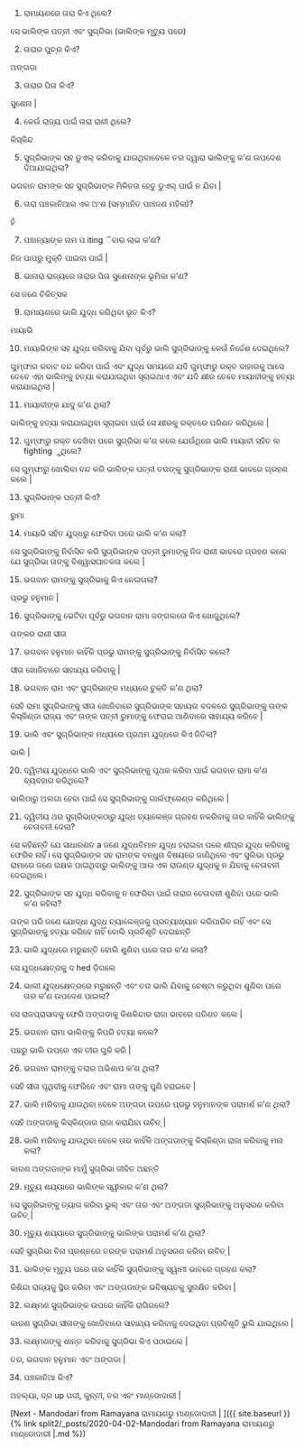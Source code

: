 1) ରାମାୟଣରେ ତାରା କିଏ ଥିଲେ?

ସେ ଭାଲିଙ୍କ ପତ୍ନୀ ଏବଂ ସୁଗ୍ରିଭା (ଭାଲିଙ୍କ ମୃତ୍ୟୁ ପରେ)

2) ତାରାର ପୁତ୍ର କିଏ?

ଅଙ୍ଗଡା

3) ତାରାର ପିତା କିଏ?

ସୁଶେନା |

4) କେଉଁ ରାଜ୍ୟ ପାଇଁ ତାରା ରାଣୀ ଥିଲେ?

କିସ୍କିନ୍ଦ

5) ସୁଗ୍ରିଭାଙ୍କ ସହ ଡୁଏଲ୍ କରିବାକୁ ଯାଉଥିବାବେଳେ ତର ଦ୍ୱାରା ଭାଲିଙ୍କୁ କ’ଣ ଉପଦେଶ ଦିଆଯାଇଥିଲା?

ଭଗବାନ ରାମଙ୍କ ସହ ସୁଗ୍ରିଭାଙ୍କ ମିଳିତତା ହେତୁ ଡୁଏଲ୍ ପାଇଁ ନ ଯିବା |

6) ତାରା ପଞ୍ଚକାନିଆର ଏକ ଅଂଶ (ସମ୍ମାନିତ ପାଞ୍ଚଜଣ ମହିଳା)?

ହଁ

7) ପଞ୍ଚାନ୍ୟାଙ୍କ ନାମ ପ iting ିବାର ଲାଭ କ’ଣ?

ନିଜ ପାପରୁ ମୁକ୍ତି ପାଇବା ପାଇଁ |

8) ଭାନାରା ରାଜ୍ୟରେ ତାରାର ପିତା ସୁଶେନାଙ୍କ ଭୂମିକା କ’ଣ?

ସେ ଜଣେ ଚିକିତ୍ସକ

9) ରାମାୟଣରେ ଭାଲି ଯୁଦ୍ଧ କରିଥିବା ଭୂତ କିଏ?

ମାୟାଭି

10) ମାୟାଭିଙ୍କ ସହ ଯୁଦ୍ଧ କରିବାକୁ ଯିବା ପୂର୍ବରୁ ଭାଲି ସୁଗ୍ରିଭାଙ୍କୁ କେଉଁ ନିର୍ଦ୍ଦେଶ ଦେଇଥିଲେ?

ଗୁମ୍ଫାର କବାଟ ବନ୍ଦ କରିବା ପାଇଁ ଏବଂ ଯୁଦ୍ଧ ସମୟରେ ଯଦି ଗୁମ୍ଫାରୁ ରକ୍ତ ବାହାରକୁ ଆସେ ତେବେ ଏହା ଭାଲିଙ୍କୁ ହତ୍ୟା କରାଯାଇଥିବା ସୂଚାଇଥାଏ ଏବଂ ଯଦି କ୍ଷୀର ତେବେ ମାୟାବୀଙ୍କୁ ହତ୍ୟା କରାଯାଇଥିଲା |

11) ମାୟାବୀଙ୍କ ଯାଦୁ କ’ଣ ଥିଲା?

ଭାଲିଙ୍କୁ ହତ୍ୟା କରାଯାଇଥିବା ସୂଚାଇବା ପାଇଁ ସେ କ୍ଷୀରକୁ ରକ୍ତରେ ପରିଣତ କରିଥିଲେ |

12) ଗୁମ୍ଫାରୁ ରକ୍ତ ଦେଖିବା ପରେ ସୁଗ୍ରିଭା କ’ଣ କଲେ ଯେଉଁଥିରେ ଭାଲି ମାୟାବୀ ସହିତ ଲ fighting ୁଥିଲେ?

ସେ ଗୁମ୍ଫାରୁ ଖୋଲିବା ବନ୍ଦ କରି ଭାଲିଙ୍କ ପତ୍ନୀ ତରଙ୍କୁ ସୁଗ୍ରିଭାଙ୍କ ରାଣୀ ଭାବରେ ଗ୍ରହଣ କଲେ |


13) ସୁଗ୍ରିଭାଙ୍କ ପତ୍ନୀ କିଏ?

ରୁମା

14) ମାୟାଭି ସହିତ ଯୁଦ୍ଧରୁ ଫେରିବା ପରେ ଭାଲି କ’ଣ କଲା?

ସେ ସୁଗ୍ରିଭାଙ୍କୁ ନିର୍ବାସିତ କରି ସୁଗ୍ରିଭାଙ୍କ ପତ୍ନୀ ରୁମାଙ୍କୁ ନିଜ ରାଣୀ ଭାବରେ ଗ୍ରହଣ କଲେ ଯେ ସୁଗ୍ରିଭା ତାଙ୍କୁ ବିଶ୍ୱାସଘାତକତା କଲେ |

15) ଭଗବାନ ରାମଙ୍କୁ ସୁଗ୍ରିଭାକୁ କିଏ ନେଇଗଲା?

ପ୍ରଭୁ ହନୁମାନ |

16) ସୁଗ୍ରିଭାଙ୍କୁ ଭେଟିବା ପୂର୍ବରୁ ଭଗବାନ ରାମା ଜଙ୍ଗଲରେ କିଏ ଖୋଜୁଥିଲେ?

ତାଙ୍କର ରାଣୀ ସୀତା

17) ଭଗବାନ ହନୁମାନ କାହିଁକି ପ୍ରଭୁ ରାମଙ୍କୁ ସୁଗ୍ରିଭାଙ୍କୁ ନିର୍ବାସିତ କଲେ?

ସୀତା ଖୋଜିବାରେ ସାହାଯ୍ୟ କରିବାକୁ |

18) ଭଗବାନ ରାମ ଏବଂ ସୁଗ୍ରିଭାଙ୍କ ମଧ୍ୟରେ ଚୁକ୍ତି କ’ଣ ଥିଲା?

ସେହି ରାମା ସୁଗ୍ରିଭାଙ୍କୁ ସୀତା ଖୋଜିବାରେ ସୁଗ୍ରିଭାଙ୍କ ସହାୟତା ବଦଳରେ ସୁଗ୍ରିଭାଙ୍କୁ ତାଙ୍କ କିସ୍କିଣ୍ଡା ରାଜ୍ୟ ଏବଂ ତାଙ୍କ ପତ୍ନୀ ରୁମାଙ୍କୁ ଫେରାଇ ଆଣିବାରେ ସାହାଯ୍ୟ କରିବେ |

19) ଭାଲି ଏବଂ ସୁଗ୍ରିଭାଙ୍କ ମଧ୍ୟରେ ପ୍ରଥମ ଯୁଦ୍ଧରେ କିଏ ଜିତିଲା?

ଭାଲି |

20) ଦ୍ୱିତୀୟ ଯୁଦ୍ଧରେ ଭାଲି ଏବଂ ସୁଗ୍ରିଭାଙ୍କୁ ପୃଥକ କରିବା ପାଇଁ ଭଗବାନ ରାମା କ’ଣ ବ୍ୟବହାର କରିଥିଲେ?

ଭାଲିଠାରୁ ଅଲଗା ହେବା ପାଇଁ ସେ ସୁଗ୍ରିଭାଙ୍କୁ ଗାର୍ଲଫ୍ରେଣ୍ଡ କରିଥିଲେ |

21) ଦ୍ୱିତୀୟ ଥର ସୁଗ୍ରିଭାଙ୍କଠାରୁ ଯୁଦ୍ଧ ଚ୍ୟାଲେଞ୍ଜ ଗ୍ରହଣ ନକରିବାକୁ ତାର କାହିଁକି ଭାଲିଙ୍କୁ ଚେତାବନୀ ଦେଲା?

ସେ କହିଛନ୍ତି ଯେ ସାଧାରଣତ a ଜଣେ ଯୁଦ୍ଧବିମାନ ଯୁଦ୍ଧ ହରାଇବା ପରେ ଶୀଘ୍ର ଯୁଦ୍ଧ କରିବାକୁ ଫେରିବ ନାହିଁ। ସେ ସୁଗ୍ରିଭାଙ୍କ ସହ ରାମଙ୍କ ବନ୍ଧୁତା ବିଷୟରେ ଜାଣିଥିଲେ ଏବଂ ସୁଲିଭା ପ୍ରଭୁ ରାମାରେ ଜଣେ ରକ୍ଷକ ପାଇଥିବାରୁ ଭାଲିଙ୍କୁ ଆଉ ଏକ ରାଉଣ୍ଡ ଯୁଦ୍ଧକୁ ନ ଯିବାକୁ ଚେତାବନୀ ଦେଇଥିଲେ।

22) ସୁଗ୍ରିଭାଙ୍କ ସହ ଯୁଦ୍ଧ କରିବାକୁ ନ ଫେରିବା ପାଇଁ ତାରାର ଚେତାବନୀ ଶୁଣିବା ପରେ ଭାଲି କ’ଣ କହିଲା?

ତାଙ୍କ ପରି ଜଣେ ଯୋଦ୍ଧା ଯୁଦ୍ଧ ଚ୍ୟାଲେଞ୍ଜକୁ ପ୍ରତ୍ୟାଖ୍ୟାନ କରିପାରିବ ନାହିଁ ଏବଂ ସେ ସୁଗ୍ରିଭାଙ୍କୁ ହତ୍ୟା କରିବେ ନାହିଁ ବୋଲି ପ୍ରତିଶୃତି ଦେଇଛନ୍ତି

23) ଭାଲି ଯୁଦ୍ଧରେ ମରୁଛନ୍ତି ବୋଲି ଶୁଣିବା ପରେ ତାର କ’ଣ କଲା?

ସେ ଯୁଦ୍ଧକ୍ଷେତ୍ରକୁ ଦ hed ଡ଼ିଗଲେ

24) ଭାଲୀ ଯୁଦ୍ଧକ୍ଷେତ୍ରରେ ମରୁଛନ୍ତି ଏବଂ ତର ଭାଲି ଯିବାକୁ ଚେଷ୍ଟା କରୁଥିବା ଶୁଣିବା ପରେ ତାର କ’ଣ ଉପଦେଶ ପାଇଲା?

ସେ ରାଜପ୍ରାସାଦକୁ ଫେରି ଅଙ୍ଗଡାକୁ କିଶକିନ୍ଦାର ରାଜା ଭାବରେ ପରିଣତ କଲେ |

25) ଭଗବାନ ରାମା ଭାଲିଙ୍କୁ କିପରି ହତ୍ୟା କଲେ?

ପଛରୁ ଭାଲି ଉପରେ ଏକ ତୀର ଗୁଳି କରି |

26) ଭଗବାନ ରାମଙ୍କୁ ତରାର ଅଭିଶାପ କ’ଣ ଥିଲା?

ସେହି ସୀତା ପୃଥିବୀକୁ ଫେରିବେ ଏବଂ ରାମା ତାଙ୍କୁ ପୁଣି ହରାଇବେ |

27) ଭାଲି ମରିବାକୁ ଯାଉଥିବା ବେଳେ ଅଙ୍ଗଡା ଉପରେ ପ୍ରଭୁ ହନୁମାନଙ୍କ ପରାମର୍ଶ କ’ଣ ଥିଲା?

ସେହି ଅଙ୍ଗଡାକୁ କିସ୍କିଣ୍ଡାର ରାଜା କରାଯିବା ଉଚିତ୍ |

28) ଭାଲି ମରିବାକୁ ଯାଉଥିବା ବେଳେ ତାର କାହିଁକି ଅଙ୍ଗଡାଙ୍କୁ କିସ୍କିଣ୍ଡା ରାଜା କରିବାକୁ ମନା କଲା?

କାରଣ ଅଙ୍ଗଡାଙ୍କ ମାମୁଁ ସୁଗ୍ରିଭା ଜୀବିତ ଅଛନ୍ତି

29) ମୃତ୍ୟୁ ଶଯ୍ୟାରେ ଭାଲିଙ୍କ ସ୍ୱୀକାର କ’ଣ ଥିଲା?

ସେ ସୁଗ୍ରିଭାଙ୍କୁ ତ୍ୟାଗ କରିବା ଭୁଲ୍ ଏବଂ ତାର ଏବଂ ଅଙ୍ଗଡା ସୁଗ୍ରିଭାଙ୍କୁ ଅନୁସରଣ କରିବା ଉଚିତ୍ |

30) ମୃତ୍ୟୁ ଶଯ୍ୟାରେ ସୁଗ୍ରିଭାଙ୍କୁ ଭାଲିଙ୍କ ପରାମର୍ଶ କ’ଣ ଥିଲା?

ସେହି ସୁଗ୍ରିଭା ବିନା ପ୍ରଶ୍ନରେ ତରଙ୍କ ପରାମର୍ଶ ଅନୁସରଣ କରିବା ଉଚିତ୍ |

31) ଭାଲିଙ୍କ ମୃତ୍ୟୁ ପରେ ତାର କାହିଁକି ସୁଗ୍ରିଭାଙ୍କୁ ସ୍ୱାମୀ ଭାବରେ ଗ୍ରହଣ କଲା?

କିଶିନ୍ଦା ରାଜ୍ୟକୁ ସ୍ଥିର କରିବା ଏବଂ ଅଙ୍ଗଡାଙ୍କ ଭବିଷ୍ୟତକୁ ସୁରକ୍ଷିତ କରିବା |

32) ଲକ୍ଷ୍ମଣ ସୁଗ୍ରିଭାଙ୍କ ଉପରେ କାହିଁକି ରାଗିଗଲେ?

କାରଣ ସୁଗ୍ରିଭା ସୀତାଙ୍କୁ ଖୋଜିବାରେ ସାହାଯ୍ୟ କରିବାକୁ ଦେଇଥିବା ପ୍ରତିଶୃତି ଭୁଲି ଯାଇଥିଲେ |

33) ଲକ୍ଷ୍ମଣଙ୍କୁ ଶାନ୍ତ କରିବାକୁ ସୁଗ୍ରିଭା କିଏ ପଠାଇଲେ |

ତର, ଭଗବାନ ହନୁମାନ ଏବଂ ଅଙ୍ଗଡା |

34) ପଞ୍ଚକାନିଆ କିଏ?

ଅହଲ୍ୟା, ଦ୍ର up ପଦୀ, କୁନ୍ତୀ, ତର ଏବଂ ମାଣ୍ଡୋଦାରୀ |

[Next - Mandodari from Ramayana ରାମାୟଣରୁ ମାଣ୍ଡୋଦାରୀ | ]({{ site.baseurl }}{% link  split2/_posts/2020-04-02-Mandodari from Ramayana ରାମାୟଣରୁ ମାଣ୍ଡୋଦାରୀ |.md %})
